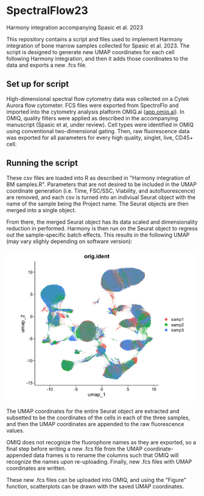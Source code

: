 # SpectralFlow23
Harmony integration accompanying Spasic et al. 2023

This repository contains a script and files used to implement Harmony integration of bone marrow samples collected for Spasic et al. 2023. The script is designed to generate new UMAP coordinates for each cell following Harmony integration, and then it adds those coordinates to the data and exports a new .fcs file. 

## Set up for script
High-dimensional spectral flow cytometry data was collected on a Cytek Aurora flow cytometer. FCS files were exported from SpectroFlo and imported into the cytometry analysis platform OMIQ.ai ([app.omiq.ai](https://app.omiq.ai/)). In OMIQ, quality filters were applied as described in the accompanying manuscript (Spasic et al, under review). Cell types were identified in OMIQ using conventional two-dimensional gating. Then, raw fluorescence data was exported for all parameters for every high quality, singlet, live, CD45+ cell.

## Running the script
These csv files are loaded into R as described in "Harmony integration of BM samples.R". Parameters that are not desired to be included in the UMAP coordinate generation (i.e. Time, FSC/SSC, Viability, and autofluorescence) are removed, and each csv is turned into an indiviual Seurat object with the name of the sample being the Project name. The Seurat objects are then merged into a single object.

From there, the merged Seurat object has its data scaled and dimensionality reduction in performed. Harmony is then run on the Seurat object to regress out the sample-specific batch effects. This results in the following UMAP (may vary slighly depending on software version):

![alt text](/integrated_umap.png "Integrated UMAP")

The UMAP coordinates for the entire Seurat object are extracted and subsetted to be the coordinates of the cells in each of the three samples, and then the UMAP coordinates are appended to the raw fluorescence values.

OMIQ does not recognize the fluorophore names as they are exported, so a final step before writing a new .fcs file from the UMAP coordinate-appended data frames is to rename the columns such that OMIQ will recognize the names upon re-uploading. Finally, new .fcs files with UMAP coordinates are written.

These new .fcs files can be uploaded into OMIQ, and using the "Figure" function, scatterplots can be drawn with the saved UMAP coordinates.
